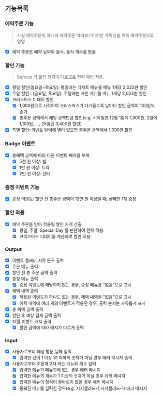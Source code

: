 ## 기능목록

### 예약주문 기능

> 사실 예약주문이 아니라 예약주문 미리보기이지만 가독성을 위해 예약주문으로 명명

- [x]  예약 주문은 예약 날짜와 음식, 음식 개수를 받음

### 할인 기능

> Service 각 할인 전략이 다르므로 전략 패턴 적용.


- [x]  평일 할인(일요일~목요일): 평일에는 디저트 메뉴를 메뉴 1개당 2,023원 할인
- [x]  주말 할인 : (금요일, 토요일): 주말에는 메인 메뉴를 메뉴 1개당 2,023원 할인
- [x]  크리스마스 디데이 할인
   - [x]  1,000원으로 시작하여 크리스마스가 다가올수록 날마다 할인 금액이 100원씩 증가
   - [x]  총주문 금액에서 해당 금액만큼 할인(e.g. 시작일인 12월 1일에 1,000원, 2일에 1,100원, ..., 25일엔 3,400원 할인)
- [x]  특별 할인: 이벤트 달력에 별이 있으면 총주문 금액에서 1,000원 할인

### Badge 이벤트
- [x] 총혜택 금액에 따라 다른 이벤트 배지를 부여
   - [x]  5천 원 이상: 별
   - [x]  1만 원 이상: 트리
   - [x]  2만 원 이상: 산타

### 증정 이벤트 기능

- [x]  증정 이벤트: 할인 전 총주문 금액이 12만 원 이상일 때, 샴페인 1개 증정

### 할인 적용
- [x]  예약 주문을 받아 적용될 할인 가격 산출
   - [x]  평일, 주말, Special Day 를 판단하여 전략 적용.
   - [x]  크리스마스 디데이를 계산하여 할인 적용

### Output

- [x]  이벤트 플래너 시작 문구 출력
- [x]  주문 메뉴 출력
- [x]  할인 전 총 주문 금액 출력
- [x]  증정 메뉴 출력
   - [x]  증정 이벤트에 해당하지 않는 경우, 증정 메뉴를 "없음"으로 표시
- [x]  혜택 내역 출력
   - [x]  적용된 이벤트가 하나도 없는 경우, 혜택 내역을 "없음"으로 표시
   - [x]  혜택 내역에 여러 개의 이벤트가 적용된 경우, 출력 순서는 자유롭게 표시
- [x]  총 혜택 금액 출력
- [x]  할인 후 예상 결제 금액 출력
- [x]  12월 이벤트 배지 출력
   - [x]  할인 금액에 따라 배지가 다르게 출력

### Input

- [x]  사용자로부터 예상 방문 날짜 입력
   - [x]  입력한 값이 1 이상 31 이하의 숫자가 아닐 경우 에러 메시지 출력
- [x]  사용자로부터 주문하고자 하는 메뉴와 개수 입력
   - [x]  입력한 메뉴가 메뉴판에 없는 경우 에러 메시지
   - [x]  입력한 메뉴의 개수가 1 이상의 숫자가 아닐 경우 에러 메시지
   - [x]  입력한 메뉴의 형식이 올바르지 않을 경우 에러 메시지
   - [x]  중복된 메뉴를 입력한 경우(e.g. 시저샐러드-1,시저샐러드-1) 에러 메시지
